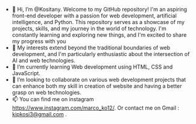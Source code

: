 - 👋 Hi, I’m @Kositany. Welcome to my GitHub repository! I'm an aspiring front-end developer with a passion for web development, artificial intelligence, and Python. This repository serves as a showcase of my projects, skills, and my journey in the world of technology. I'm constantly learning and exploring new things, and I'm excited to share my progress with you
- 👀 My interests extend beyond the traditional boundaries of web development, and I'm particularly enthusiastic about the intersection of AI and web technologies. 
- 🌱 I’m currently learning Web development using HTML, CSS and JavaScript.
- 💞️ I’m looking to collaborate on various web development projects that can enhance both my skill in creation of website and having a better grasp on web technologies.
- 📫 You can find me on instagram https://www.instagram.com/marco_ko12/. Or contact me on Gmail : kipkosi3@gmail.com .

<!---
Kositany/Kositany is a ✨ special ✨ repository because its `README.md` (this file) appears on your GitHub profile.
You can click the Preview link to take a look at your changes.
--->
